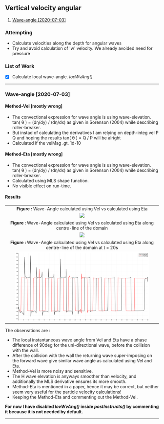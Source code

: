 ## Vertical velocity angular

1. [Wave-angle [2020-07-03]](#log_bsnqM_v0004_1)


### Attempting
- Calculate velocities along the depth for angular waves
- Try and avoid calculation of 'w' velocity. We already avoided need for pressure


### List of Work
- [x] Calculate local wave-angle. _locWvAng()_

-----------------------------------------------


<a name = 'log_bsnqM_v0004_1' ></a>

### Wave-angle [2020-07-03]

#### Method-Vel [mostly wrong]
- The convectional expression for wave angle is using wave-elevation. <br> tan( &theta; ) = (d&eta;/dy) / (d&eta;/dx) as given in Sorenson (2004) while describing roller-breaker.
- But instad of calculating the derivatives I am relying on depth-integ vel P Q and hoping the results tan( &theta; ) = Q / P will be alright
- Calculated if the velMag .gt. 1d-10

#### Method-Eta [mostly wrong]
- The convectional expression for wave angle is using wave-elevation. <br> tan( &theta; ) = (d&eta;/dy) / (d&eta;/dx) as given in Sorenson (2004) while describing roller-breaker.
- Calculated using MLS shape function.
- No visible effect on run-time.

#### Results

| |
| :-------------: |
| **Figure :** Wave-Angle calculated using Vel vs calculated using Eta |
| <img width="90%" src="./log0004/fc45a_wvAng.gif"> |
| **Figure :** Wave-Angle calculated using Vel vs calculated using Eta along centre-line of the domain |
| <img width="90%" src="./log0004/fc45a_wvAng_centreLine.gif"> |
| **Figure :** Wave-Angle calculated using Vel vs calculated using Eta along centre-line of the domain at t = 20s|
| <img width="90%" src="./log0004/wvAngUsing_VelBlk_EtaRed_t20s.png"> |

The observations are :

- The local instantaneous wave angle from Vel and Eta have a phase difference of 90deg for the uni-directional wave, before the collision with the wall.
- After the collision with the wall the returning wave super-imposing on the forward wave give similar wave angle as calculated using Vel and Eta.
- Method-Vel is more noisy and sensitive.
- The &Eta; wave elevation is anyways smoother than velocity, and additionally the MLS derivative ensures its more smooth.
- Method-Eta is mentioned in a paper, hence it may be correct, but neither seem very useful for the particle velocity calculations!
- Keeping the Method-Eta and commenting out the Method-Vel.

**For now I have disabled _lovWvAng()_ inside _postInstructs()_ by commenting it because it is not needed by default.**

-----------------------------------------------